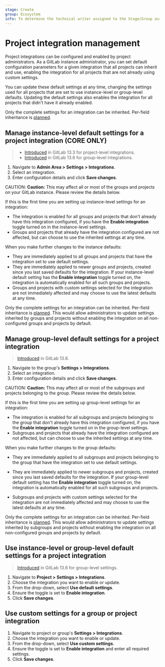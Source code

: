 ```yaml
---
stage: Create
group: Ecosystem
info: To determine the technical writer assigned to the Stage/Group associated with this page, see https://about.gitlab.com/handbook/engineering/ux/technical-writing/#designated-technical-writers
---
```


# Project integration management

Project integrations can be configured and enabled by project administrators. As a GitLab instance
administrator, you can set default configuration parameters for a given integration that all projects
can inherit and use, enabling the integration for all projects that are not already using custom
settings.

You can update these default settings at any time, changing the settings used for all projects that
are set to use instance-level or group-level defaults. Updating the default settings also enables the integration
for all projects that didn't have it already enabled.

Only the complete settings for an integration can be inherited. Per-field inheritance is [planned](https://gitlab.com/groups/gitlab-org/-/epics/2137).

## Manage instance-level default settings for a project integration **(CORE ONLY)**

> - [Introduced](https://gitlab.com/groups/gitlab-org/-/epics/2137) in GitLab 13.3 for project-level integrations.
> - [Introduced](https://gitlab.com/groups/gitlab-org/-/epics/2543) in GitLab 13.6 for group-level integrations.

1. Navigate to **Admin Area > Settings > Integrations**.
1. Select an integration.
1. Enter configuration details and click **Save changes**.

CAUTION: **Caution:**
This may affect all or most of the groups and projects on your GitLab instance. Please review the details
below.

If this is the first time you are setting up instance-level settings for an integration:

- The integration is enabled for all groups and projects that don't already have this integration configured,
  if you have the **Enable integration** toggle turned on in the instance-level settings.
- Groups and projects that already have the integration configured are not affected, but can choose to use the
  inherited settings at any time.

When you make further changes to the instance defaults:

- They are immediately applied to all groups and projects that have the integration set to use default settings.
- They are immediately applied to newer groups and projects, created since you last saved defaults for the
  integration. If your instance-level default setting has the **Enable integration** toggle turned
  on, the integration is automatically enabled for all such groups and projects.
- Groups and projects with custom settings selected for the integration are not immediately affected and may
  choose to use the latest defaults at any time.

Only the complete settings for an integration can be inherited. Per-field inheritance
is [planned](https://gitlab.com/groups/gitlab-org/-/epics/2137). This would allow
administrators to update settings inherited by groups and projects without enabling the
integration on all non-configured groups and projects by default.

## Manage group-level default settings for a project integration

> [Introduced](https://gitlab.com/groups/gitlab-org/-/epics/2543) in GitLab 13.6.

1. Navigate to the group's **Settings > Integrations**.
1. Select an integration.
1. Enter configuration details and click **Save changes**.

CAUTION: **Caution:**
This may affect all or most of the subgroups and projects belonging to the group. Please review the details below.

If this is the first time you are setting up group-level settings for an integration:

- The integration is enabled for all subgroups and projects belonging to the group that don't already have
  this integration configured, if you have the **Enable integration** toggle turned on in the group-level
  settings.
- Subgroups and projects that already have the integration configured are not affected, but can choose to use
  the inherited settings at any time.

When you make further changes to the group defaults:

- They are immediately applied to all subgroups and projects belonging to the group that have the integration
  set to use default settings.
- They are immediately applied to newer subgroups and projects, created since you last saved defaults for the
  integration. If your group-level default setting has the **Enable integration** toggle turned on,
  the integration is automatically enabled for all such subgroups and projects.

- Subgroups and projects with custom settings selected for the integration are not immediately affected and
  may choose to use the latest defaults at any time.

Only the complete settings for an integration can be inherited. Per-field inheritance
is [planned](https://gitlab.com/groups/gitlab-org/-/epics/2137). This would allow
administrators to update settings inherited by subgroups and projects without enabling the
integration on all non-configured groups and projects by default.

## Use instance-level or group-level default settings for a project integration

> [Introduced](https://gitlab.com/groups/gitlab-org/-/epics/2543) in GitLab 13.6 for group-level settings.

1. Navigate to **Project > Settings > Integrations**.
1. Choose the integration you want to enable or update.
1. From the drop-down, select **Use default settings**.
1. Ensure the toggle is set to **Enable integration**.
1. Click **Save changes**.

## Use custom settings for a group or project integration

1. Navigate to project or group's **Settings > Integrations**.
1. Choose the integration you want to enable or update.
1. From the drop-down, select **Use custom settings**.
1. Ensure the toggle is set to **Enable integration** and enter all required settings.
1. Click **Save changes**.
